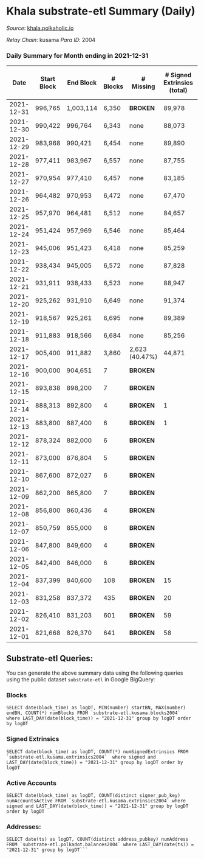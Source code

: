 # Khala substrate-etl Summary (Daily)

_Source_: [khala.polkaholic.io](https://khala.polkaholic.io)

*Relay Chain*: kusama
*Para ID*: 2004



### Daily Summary for Month ending in 2021-12-31


| Date | Start Block | End Block | # Blocks | # Missing | # Signed Extrinsics (total) | # Active Accounts | # Addresses with Balances | # Events | # Transfers | # XCM Transfers In | # XCM Transfers Out |
| ---- | ----------- | --------- | -------- | --------- | --------------------------- | ----------------- | ------------------------- | -------- | ----------- | ------------------ | ------------------- |
| 2021-12-31 | 996,765 | 1,003,114 | 6,350 |  **BROKEN**  | 89,978 | 1,308 | 13,764 | 744,215 | 125 ($120,909.19) |   |   |
| 2021-12-30 | 990,422 | 996,764 | 6,343 | none  | 88,073 | 1,297 | 13,763 | 926,617 | 102 ($460,007.06) |   |   |
| 2021-12-29 | 983,968 | 990,421 | 6,454 | none  | 89,890 | 1,321 | 13,760 | 784,965 | 77 ($84,158.76) |   |   |
| 2021-12-28 | 977,411 | 983,967 | 6,557 | none  | 87,755 | 1,335 | 13,748 | 76,336 | 7 ($3,804.67) |   |   |
| 2021-12-27 | 970,954 | 977,410 | 6,457 | none  | 83,185 | 1,367 | 13,744 | 38,538 | 13 ($10.27) |   |   |
| 2021-12-26 | 964,482 | 970,953 | 6,472 | none  | 67,470 | 1,363 |  |  |   |   |   |
| 2021-12-25 | 957,970 | 964,481 | 6,512 | none  | 84,657 | 1,317 | 13,755 | 75,310 | 26 ($825.68) |   |   |
| 2021-12-24 | 951,424 | 957,969 | 6,546 | none  | 85,464 | 1,265 |  |  |   |   |   |
| 2021-12-23 | 945,006 | 951,423 | 6,418 | none  | 85,259 | 1,539 | 13,745 | 107,858 | 18 ($199.75) |   |   |
| 2021-12-22 | 938,434 | 945,005 | 6,572 | none  | 87,828 | 1,609 | 13,741 | 115,469 | 69 ($54.49) |   |   |
| 2021-12-21 | 931,911 | 938,433 | 6,523 | none  | 88,947 | 1,560 | 13,739 | 78,041 | 48 ($4,140.68) |   |   |
| 2021-12-20 | 925,262 | 931,910 | 6,649 | none  | 91,374 | 1,591 | 13,732 | 80,095 | 36 ($1,336.30) |   |   |
| 2021-12-19 | 918,567 | 925,261 | 6,695 | none  | 89,389 | 1,262 | 13,730 | 117,788 | 45 ($88.72) |   |   |
| 2021-12-18 | 911,883 | 918,566 | 6,684 | none  | 85,256 | 1,154 | 13,724 | 73,772 | 61 ($384.13) |   |   |
| 2021-12-17 | 905,400 | 911,882 | 3,860 | 2,623 (40.47%) | 44,871 | 540 | 13,723 | 70,960 | 14 ($1,178.84) |   |   |
| 2021-12-16 | 900,000 | 904,651 | 7 |  **BROKEN**  |  |  |  |  |   |   |   |
| 2021-12-15 | 893,838 | 898,200 | 7 |  **BROKEN**  |  |  |  |  |   |   |   |
| 2021-12-14 | 888,313 | 892,800 | 4 |  **BROKEN**  | 1 | 1 |  |  |   |   |   |
| 2021-12-13 | 883,800 | 887,400 | 6 |  **BROKEN**  | 1 | 1 |  |  |   |   |   |
| 2021-12-12 | 878,324 | 882,000 | 6 |  **BROKEN**  |  |  |  |  |   |   |   |
| 2021-12-11 | 873,000 | 876,804 | 5 |  **BROKEN**  |  |  |  |  |   |   |   |
| 2021-12-10 | 867,600 | 872,027 | 6 |  **BROKEN**  |  |  |  |  |   |   |   |
| 2021-12-09 | 862,200 | 865,800 | 7 |  **BROKEN**  |  |  |  |  |   |   |   |
| 2021-12-08 | 856,800 | 860,436 | 4 |  **BROKEN**  |  |  |  |  |   |   |   |
| 2021-12-07 | 850,759 | 855,000 | 6 |  **BROKEN**  |  |  |  |  |   |   |   |
| 2021-12-06 | 847,800 | 849,600 | 4 |  **BROKEN**  |  |  |  |  |   |   |   |
| 2021-12-05 | 842,400 | 846,000 | 6 |  **BROKEN**  |  |  |  |  |   |   |   |
| 2021-12-04 | 837,399 | 840,600 | 108 |  **BROKEN**  | 15 | 13 |  |  |   |   |   |
| 2021-12-03 | 831,258 | 837,372 | 435 |  **BROKEN**  | 20 | 17 |  |  |   |   |   |
| 2021-12-02 | 826,410 | 831,203 | 601 |  **BROKEN**  | 59 | 41 |  |  |   |   |   |
| 2021-12-01 | 821,668 | 826,370 | 641 |  **BROKEN**  | 58 | 48 |  |  |   |   |   |

## Substrate-etl Queries:
You can generate the above summary data using the following queries using the public dataset `substrate-etl` in Google BigQuery:


### Blocks
```
SELECT date(block_time) as logDT, MIN(number) startBN, MAX(number) endBN, COUNT(*) numBlocks FROM `substrate-etl.kusama.blocks2004`  where LAST_DAY(date(block_time)) = "2021-12-31" group by logDT order by logDT
```


### Signed Extrinsics
```
SELECT date(block_time) as logDT, COUNT(*) numSignedExtrinsics FROM `substrate-etl.kusama.extrinsics2004`  where signed and LAST_DAY(date(block_time)) = "2021-12-31" group by logDT order by logDT
```


### Active Accounts
```
SELECT date(block_time) as logDT, COUNT(distinct signer_pub_key) numAccountsActive FROM `substrate-etl.kusama.extrinsics2004` where signed and LAST_DAY(date(block_time)) = "2021-12-31" group by logDT order by logDT
```


### Addresses:
```
SELECT date(ts) as logDT, COUNT(distinct address_pubkey) numAddress FROM `substrate-etl.polkadot.balances2004` where LAST_DAY(date(ts)) = "2021-12-31" group by logDT```

